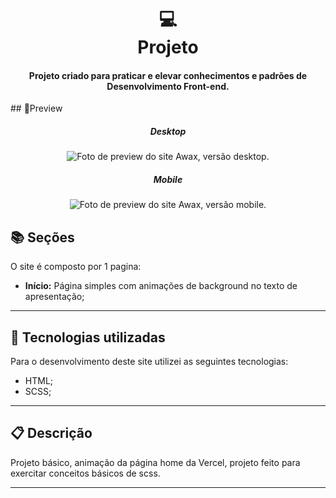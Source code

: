 <h1 align="center">
  💻<br>Projeto
</h1>
<h4 align="center">
  Projeto criado para praticar e elevar conhecimentos e padrões de Desenvolvimento Front-end.
</h4>
## 🔎Preview

<div align="center">
<h5>Desktop</h5>
<img src="./assets/preview/preview-desktop1.gif" alt="Foto de preview do site Awax, versão desktop."/>
<h5>Mobile</h5>
<img  src="./assets/preview/preview-mobile.gif" alt="Foto de preview do site Awax, versão mobile."/>
</div>


## 📚 Seções
O site é composto por 1 pagina:

- **Início:** Página simples com animações de background no texto de apresentação;

---

## 💼 Tecnologias utilizadas
Para o desenvolvimento deste site utilizei as seguintes tecnologias:

- HTML;
- SCSS;

---

## 📋 Descrição

<p align="">
  Projeto básico, animação da página home da Vercel, projeto feito para exercitar conceitos básicos de scss.
</p>



---

